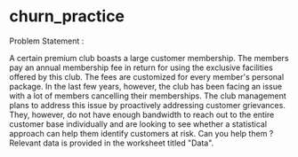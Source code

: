 # churn_practice

Problem Statement :

A certain premium club boasts a large customer membership. The members pay an annual membership fee in return 
for using the exclusive facilities offered by this club. The fees are customized for every member's personal package.
In the last few years, however, the club has been facing an issue with a lot of members cancelling their memberships. 
The club management plans to address this issue by proactively addressing customer grievances. They, however, do not have
enough bandwidth to reach out to the entire customer base individually and are looking to see whether a statistical 
approach can help them identify customers at risk. Can you help them ? Relevant data is provided in the worksheet titled "Data".
